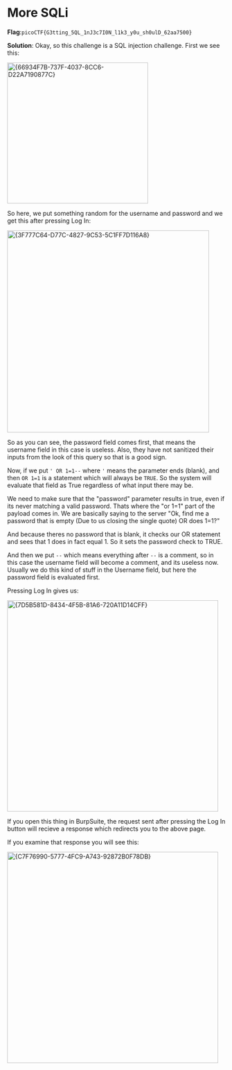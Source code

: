 # More SQLi
__Flag__:`picoCTF{G3tting_5QL_1nJ3c7I0N_l1k3_y0u_sh0ulD_62aa7500}`

__Solution__: Okay, so this challenge is a SQL injection challenge. First we see this:

<img width="325" alt="{66934F7B-737F-4037-8CC6-D22A7190877C}" src="https://github.com/user-attachments/assets/fcc7b802-7006-499e-844f-8c8a7a3f6c09">

So here, we put something random for the username and password and we get this after pressing Log In:

<img width="466" alt="{3F777C64-D77C-4827-9C53-5C1FF7D116A8}" src="https://github.com/user-attachments/assets/5d057eb4-1561-49df-9d50-38f670213df5">

So as you can see, the password field comes first, that means the username field in this case is useless. Also, they have not sanitized their inputs from the look of this query so that is a good sign.

Now, if we put `' OR 1=1--` where `'` means the parameter ends (blank), and then `OR 1=1` is a statement which will always be `TRUE`. So the system will evaluate that field as True regardless of what input there may be.

We need to make sure that the "password" parameter results in true, even if its never matching a valid password.
Thats where the "or 1=1" part of the payload comes in. We are basically saying to the server "Ok, find me a password that is empty (Due to us closing the single quote) OR does 1=1?"

And because theres no password that is blank, it checks our OR statement and sees that 1 does in fact equal 1. So it sets the password check to TRUE.

And then we put `--` which means everything after `--` is a comment, so in this case the username field will become a comment, and its useless now.
Usually we do this kind of stuff in the Username field, but here the password field is evaluated first. 

Pressing Log In gives us:

<img width="487" alt="{7D5B581D-8434-4F5B-81A6-720A11D14CFF}" src="https://github.com/user-attachments/assets/76861f11-1d72-4659-887c-d8d4e410b2ab">

If you open this thing in BurpSuite, the request sent after pressing the Log In button will recieve a response which redirects you to the above page.

If you examine that response you will see this:

<img width="487" alt="{C7F76990-5777-4FC9-A743-92872B0F78DB}" src="https://github.com/user-attachments/assets/895d02ae-93fb-4464-8951-ebd846d5bdd8">



